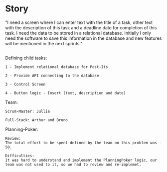 # Story

"I need a screen where I can enter text with the title of a task, other text
with the description of this task and a deadline date for completion of this task.
I need the data to be stored in a relational database.
Initially I only need the software to save this information in the database and
new features will be mentioned in the next sprints."

##

Defining child tasks:

    1 - Implement relational database for Post-Its
    
    2 - Provide API connecting to the database
    
    3 - Control Screen
    
    4 - Button logic - Insert (text, description and date)

Team:

    Scrum-Master: Jullia
    
    Full-Stack: Arthur and Bruno

Planning-Poker:
    
    Review:
    The total effort to be spent defined by the team on this problem was - 50.
    
    Difficulties:
    It was hard to understand and implement the PlanningPoker logic, our team was not used to it, so we had to review and re-implemet.
